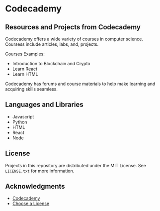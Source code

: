 # Codecademy

## Resources and Projects from Codecademy

Codecademy offers a wide variety of courses in computer science. Coursess include articles, labs, and, projects.

Courses Examples:
* Introduction to Blockchain and Crypto
* Learn React 
* Learn HTML

Codecademy has forums and course materials to help make learning and acquiring skills seamless.

## Languages and Libraries

* Javascript
* Python
* HTML
* React 
* Node

<!-- LICENSE -->
## License

Projects in this repository are distributed under the MIT License. See `LICENSE.txt` for more information.

<!-- ACKNOWLEDGMENTS -->
## Acknowledgments
* [Codecademy](https://www.codecademy.com)
* [Choose a License](https://choosealicense.com)
